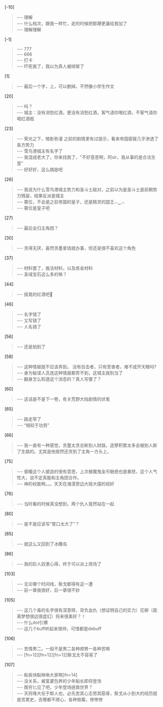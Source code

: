 
[-10] 
>--- 理解<br>
>--- 什么档次，跟我一样忙，走的时候把那爆更蛊给我加了<br>
>--- 理解理解<br>

[-1] 
>--- 777<br>
>--- 666<br>
>--- 打卡<br>
>--- 吓死我了，我以为真人被绑架了<br>

[1] 
>--- 最后一个字，上，可以删掉。不然像小学生作文<br>

[20] 
>--- 吗？<br>
>--- 城主：没有消愁红酒，更没有消愁红酒，客气请你喝红酒，不客气请你喝红酒瓶<br>

[23] 
>--- 荣光之下，暗影弥漫
之前的剧情里有过提示，看来帝国密碟几乎渗透了各方势力<br>
>--- 雪鸟港城主有名字了<br>
>--- 我混成老大了，你来找我了，"不好意思啊，阿sir，我从事的是合法生意”<br>
>--- 好好好，这么搞是吧<br>

[26] 
>--- 我说为什么雪鸟港城主势力和圣斗士敌对，之前以为是圣斗士是前朝势力残留，结果反派是城主<br>
>--- 篡位，不会是之前帝国的皇子，还是精灵的国王⌓‿⌓<br>
>--- 篡位是皇子吧<br>

[27] 
>--- 最后全归主角团？<br>

[30] 
>--- 贪得无厌，虽然贪墨拿钱就办事，但还是很不喜欢这个角色<br>

[37] 
>--- 材料罢了，施法材料，以及炼金材料<br>
>--- 圣域宝石这么多的嘛？<br>

[44] 
>--- 摇晃的红酒吧🍷<br>

[46] 
>--- 名字错了<br>
>--- 又写错了<br>
>--- 人名错了<br>

[56] 
>--- 还是拍到了<br>

[58] 
>--- 这种情报就不应该弄到。
没有目击者，只有受害者，难不成开天眼吗?<br>
>--- 身为秘谍人员连这种情报都弄不到，这城主就别当了<br>
>--- 翻身怎么知道这个消息的？真人写傻了？<br>

[60] 
>--- 这话是不是下一卷，有关荒野大陆剧情的伏笔<br>

[65] 
>--- 路走窄了<br>
>--- “相较于功劳”<br>

[66] 
>--- 我一直有一种感觉，贪墨太贪总断别人财路，造孽积累太多会被别人断了生路的。尤其是他居然还贪到了主角一方头上。<br>

[75] 
>--- 昏瞳这个人塑造的很有意思，上次被魔鬼金币魅惑也是暴怒，这个人气性大，说不定真能和主角团合作。<br>
>--- 神的权能啊。。。天天在滩漠旁边大摇大摆的视奸<br>

[76] 
>--- 当时看的时候真没想到，两个仇人竟然站在一起<br>

[80] 
>--- 是不是应该写“胃口太大了”？<br>

[85] 
>--- 就这么又回到了冰雕岛<br>

[86] 
>--- 我的巨人奴隶心得，终于可以派上用场了<br>

[103] 
>--- 无论哪个时间线，鬃戈都得有这一遭<br>
>--- 前一章我很好，后一章很不妙<br>

[105] 
>--- 这几个毒的名字很有深意呀，背负血仇（想证明自己的实力）花柳（距离梦想很远很虚幻）将来很美好？！<br>
>--- 什么dot引爆<br>
>--- 这几个buff听起来很帅，可惜都是debuff<br>

[106] 
>--- 苦情男二。一般不是男二各种顺男一各种苦嘛<br>
>--- [fn=12][fn=12][fn=12]鬃戈太不容易了<br>

[107] 
>--- 船長快點啾啾大家啊[fn=14]<br>
>--- 没关系，被富婆包养的少年船长即将登场<br>
>--- 图穷匕见了吧，少年登场拯救世界？<br>
>--- 天将降大任于斯人也，必先苦其心志劳其筋骨，鬃戈从小到大的经历就是苦累史，去哪都不顺心，各种倒霉，惨惨惨<br>
